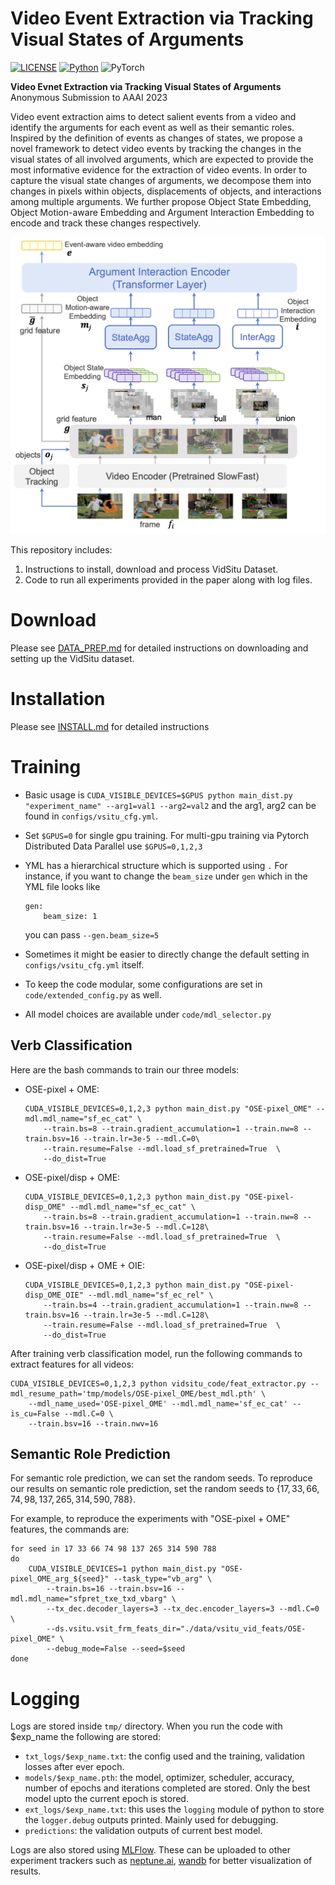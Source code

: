 # Video Event Extraction via Tracking Visual States of Arguments
[![LICENSE](https://img.shields.io/badge/license-MIT-green)](./LICENSE)
[![Python](https://img.shields.io/badge/python-3.6-blue)](https://www.python.org/)
![PyTorch](https://img.shields.io/badge/pytorch-1.5-yellow)

**Video Evnet Extraction via Tracking Visual States of Arguments**<br>
Anonymous Submission to AAAI 2023 <br>

Video event extraction aims to detect salient events from a video and identify the arguments for each event as well as their semantic roles. Inspired by the definition of events as changes of  states, we propose a novel framework to detect video events by tracking the changes in the visual states of all involved arguments, which are expected to provide the most informative evidence for the extraction of video events. In order to capture the visual state changes of arguments, we decompose them into changes in pixels within objects, displacements of objects, and interactions among multiple arguments. We further propose Object State Embedding, Object Motion-aware Embedding and Argument Interaction Embedding to encode and track these changes respectively.

![](./media/overview.png)

This repository includes:

1. Instructions to install, download and process VidSitu Dataset.
2. Code to run all experiments provided in the paper along with log files.

# Download

Please see [DATA_PREP.md](https://github.com/TheShadow29/VidSitu/blob/master/data/DATA_PREP.md) for detailed instructions on downloading and setting up the VidSitu dataset.

# Installation

Please see [INSTALL.md](./INSTALL.md) for detailed instructions


# Training

- Basic usage is `CUDA_VISIBLE_DEVICES=$GPUS python main_dist.py "experiment_name" --arg1=val1 --arg2=val2` and the arg1, arg2 can be found in `configs/vsitu_cfg.yml`.

- Set `$GPUS=0` for single gpu training. For multi-gpu training via Pytorch Distributed Data Parallel use `$GPUS=0,1,2,3`

- YML has a hierarchical structure which is supported using `.`
    For instance, if you want to change the `beam_size` under `gen` which in the YML file looks like
    ```
    gen:
        beam_size: 1
    ```
    you can pass `--gen.beam_size=5`

- Sometimes it might be easier to directly change the default setting in `configs/vsitu_cfg.yml` itself.

- To keep the code modular, some configurations are set in `code/extended_config.py` as well.

- All model choices are available under `code/mdl_selector.py`

## Verb Classification

Here are the bash commands to train our three models:

- OSE-pixel + OME:
    ```
    CUDA_VISIBLE_DEVICES=0,1,2,3 python main_dist.py "OSE-pixel_OME" --mdl.mdl_name="sf_ec_cat" \
        --train.bs=8 --train.gradient_accumulation=1 --train.nw=8 --train.bsv=16 --train.lr=3e-5 --mdl.C=0\
        --train.resume=False --mdl.load_sf_pretrained=True  \
        --do_dist=True
    ```

- OSE-pixel/disp + OME:
    ```
    CUDA_VISIBLE_DEVICES=0,1,2,3 python main_dist.py "OSE-pixel-disp_OME" --mdl.mdl_name="sf_ec_cat" \
        --train.bs=8 --train.gradient_accumulation=1 --train.nw=8 --train.bsv=16 --train.lr=3e-5 --mdl.C=128\
        --train.resume=False --mdl.load_sf_pretrained=True  \
        --do_dist=True
    ```

- OSE-pixel/disp + OME + OIE:
    ```
    CUDA_VISIBLE_DEVICES=0,1,2,3 python main_dist.py "OSE-pixel-disp_OME_OIE" --mdl.mdl_name="sf_ec_rel" \
        --train.bs=4 --train.gradient_accumulation=1 --train.nw=8 --train.bsv=16 --train.lr=3e-5 --mdl.C=128\
        --train.resume=False --mdl.load_sf_pretrained=True  \
        --do_dist=True
    ```

After training verb classification model,
run the following commands to extract features for all videos:
```
CUDA_VISIBLE_DEVICES=0,1,2,3 python vidsitu_code/feat_extractor.py --mdl_resume_path='tmp/models/OSE-pixel_OME/best_mdl.pth' \
	--mdl_name_used='OSE-pixel_OME' --mdl.mdl_name='sf_ec_cat' --is_cu=False --mdl.C=0 \
	--train.bsv=16 --train.nwv=16
```

## Semantic Role Prediction

For semantic role prediction,
we can set the random seeds.
To reproduce our results on semantic role prediction,
set the random seeds to $\{17, 33, 66, 74, 98, 137, 265, 314, 590, 788\}$.

For example, to reproduce the experiments with "OSE-pixel + OME" features, the commands are:
```
for seed in 17 33 66 74 98 137 265 314 590 788
do
    CUDA_VISIBLE_DEVICES=1 python main_dist.py "OSE-pixel_OME_arg_${seed}" --task_type="vb_arg" \
        --train.bs=16 --train.bsv=16 --mdl.mdl_name="sfpret_txe_txd_vbarg" \
        --tx_dec.decoder_layers=3 --tx_dec.encoder_layers=3 --mdl.C=0 \
        --ds.vsitu.vsit_frm_feats_dir="./data/vsitu_vid_feats/OSE-pixel_OME" \
        --debug_mode=False --seed=$seed
done
```


# Logging

Logs are stored inside `tmp/` directory. When you run the code with $exp_name the following are stored:
- `txt_logs/$exp_name.txt`: the config used and the training, validation losses after ever epoch.
- `models/$exp_name.pth`: the model, optimizer, scheduler, accuracy, number of epochs and iterations completed are stored. Only the best model upto the current epoch is stored.
- `ext_logs/$exp_name.txt`: this uses the `logging` module of python to store the `logger.debug` outputs printed. Mainly used for debugging.
- `predictions`: the validation outputs of current best model.

Logs are also stored using [MLFlow](https://www.mlflow.org/docs/latest/tracking.html). These can be uploaded to other experiment trackers such as [neptune.ai](https://neptune.ai/), [wandb](https://wandb.ai/site) for better visualization of results.

